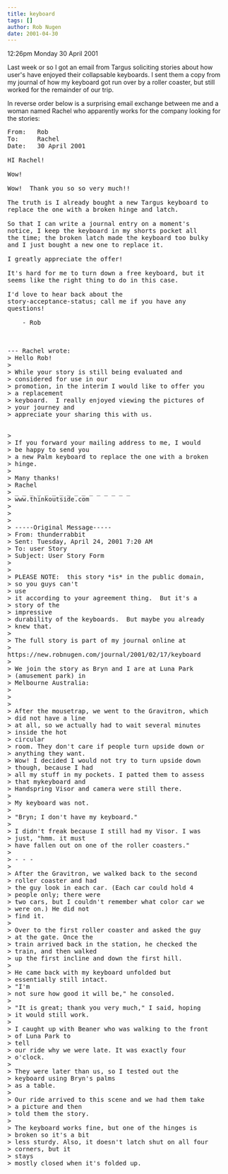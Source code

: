 ```yaml
---
title: keyboard
tags: []
author: Rob Nugen
date: 2001-04-30
---
```


<p class=date>12:26pm Monday 30 April 2001</p>

<p>Last week or so I got an email from Targus
soliciting stories about how user's have enjoyed their
collapsable keyboards.  I sent them a copy from my
journal of how my keyboard got run over by a roller
coaster, but still worked for the remainder of our
trip.</p>

<p>In reverse order below is a surprising email
exchange between me and a woman named Rachel who
apparently works for the company looking for the
stories:</p>

<pre>
From:   Rob
To:     Rachel
Date:   30 April 2001

HI Rachel!

Wow!

Wow!  Thank you so so very much!!

The truth is I already bought a new Targus keyboard to
replace the one with a broken hinge and latch.

So that I can write a journal entry on a moment's
notice, I keep the keyboard in my shorts pocket all
the time; the broken latch made the keyboard too bulky
and I just bought a new one to replace it.

I greatly appreciate the offer!

It's hard for me to turn down a free keyboard, but it
seems like the right thing to do in this case.

I'd love to hear back about the
story-acceptance-status; call me if you have any
questions!

    - Rob



--- Rachel wrote:
> Hello Rob!
> 
> While your story is still being evaluated and
> considered for use in our
> promotion, in the interim I would like to offer you
> a replacement
> keyboard.  I really enjoyed viewing the pictures of
> your journey and
> appreciate your sharing this with us. 


> 
> If you forward your mailing address to me, I would
> be happy to send you
> a new Palm keyboard to replace the one with a broken
> hinge.
> 
> Many thanks!
> Rachel
> _ _ _ _ _ _ _ _ _ _ _ _ _ _ _ _
> www.thinkoutside.com
> 
> 
> 
> -----Original Message-----
> From: thunderrabbit
> Sent: Tuesday, April 24, 2001 7:20 AM
> To: user Story
> Subject: User Story Form
> 
> 
> PLEASE NOTE:  this story *is* in the public domain,
> so you guys can't
> use
> it according to your agreement thing.  But it's a
> story of the
> impressive
> durability of the keyboards.  But maybe you already
> knew that.
> 
> The full story is part of my journal online at
>
https://new.robnugen.com/journal/2001/02/17/keyboard
> 
> We join the story as Bryn and I are at Luna Park
> (amusement park) in
> Melbourne Australia:
> 
> 
> 
> After the mousetrap, we went to the Gravitron, which
> did not have a line
> at all, so we actually had to wait several minutes
> inside the hot
> circular
> room. They don't care if people turn upside down or
> anything they want.
> Wow! I decided I would not try to turn upside down
> though, because I had
> all my stuff in my pockets. I patted them to assess
> that mykeyboard and
> Handspring Visor and camera were still there.
> 
> My keyboard was not.
> 
> "Bryn; I don't have my keyboard."
> 
> I didn't freak because I still had my Visor. I was
> just, "hmm. it must
> have fallen out on one of the roller coasters."
> 
> - - -
> 
> After the Gravitron, we walked back to the second
> roller coaster and had
> the guy look in each car. (Each car could hold 4
> people only; there were
> two cars, but I couldn't remember what color car we
> were on.) He did not
> find it.
> 
> Over to the first roller coaster and asked the guy
> at the gate. Once the
> train arrived back in the station, he checked the
> train, and then walked
> up the first incline and down the first hill.
> 
> He came back with my keyboard unfolded but
> essentially still intact.
> "I'm
> not sure how good it will be," he consoled.
> 
> "It is great; thank you very much," I said, hoping
> it would still work.
> 
> I caught up with Beaner who was walking to the front
> of Luna Park to
> tell
> our ride why we were late. It was exactly four
> o'clock.
> 
> They were later than us, so I tested out the
> keyboard using Bryn's palms
> as a table.
> 
> Our ride arrived to this scene and we had them take
> a picture and then
> told them the story.
> 
> The keyboard works fine, but one of the hinges is
> broken so it's a bit
> less sturdy. Also, it doesn't latch shut on all four
> corners, but it
> stays
> mostly closed when it's folded up.
</pre>
